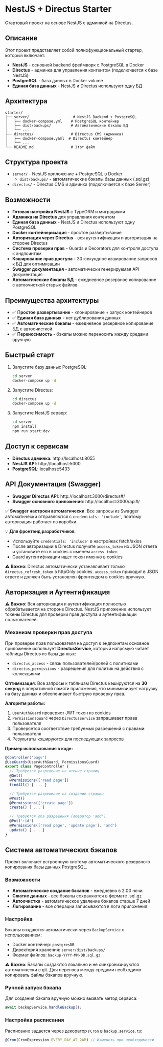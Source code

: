 # NestJS + Directus Starter

Стартовый проект на основе NestJS с админкой на Directus.

## Описание

Этот проект представляет собой полнофункциональный стартер, который включает:

- **NestJS** - основной backend фреймворк с PostgreSQL в Docker
- **Directus** - админка для управления контентом (подключается к базе NestJS)
- **PostgreSQL** - база данных в Docker volume
- **Единая база данных** - NestJS и Directus используют одну БД

## Архитектура

```
starter/
├── server/                    # NestJS Backend + PostgreSQL
│   ├── docker-compose.yml    # PostgreSQL контейнер
│   ├── dist/backups/         # Автоматические бэкапы БД
│   └── ...
├── directus/                 # Directus CMS (Админка)
│   ├── docker-compose.yaml  # Directus контейнер
│   └── ...
└── README.md                 # Этот файл
```

## Структура проекта

- `server/` - NestJS приложение + PostgreSQL в Docker
  - `dist/backups/` - автоматические бэкапы базы данных (.sql.gz)
- `directus/` - Directus CMS и админка (подключается к базе Server)

## Возможности

- **Готовая настройка NestJS** с TypeORM и миграциями
- **Админка на Directus** для управления контентом
- **Единая база данных** - NestJS и Directus используют одну PostgreSQL
- **Docker контейнеризация** - простое развертывание
- **Авторизация через Directus** - вся аутентификация и авторизация на стороне Directus
- **Система проверки прав** - Guards и Decorators для контроля доступа к эндпоинтам
- **Кэширование прав доступа** - 30-секундное кэширование запросов к БД для оптимизации
- **Swagger документация** - автоматически генерируемая API документация
- **Автоматические бэкапы БД** - ежедневное резервное копирование с автоочисткой старых файлов

## Преимущества архитектуры

- ✅ **Простое развертывание** - клонирование + запуск контейнеров
- ✅ **Единая база данных** - нет дублирования данных
- ✅ **Автоматические бэкапы** - ежедневное резервное копирование БД с автоочисткой
- ✅ **Переносимость** - бэкапы можно переносить между средами вручную

## Быстрый старт

1. Запустите базу данных PostgreSQL:
   ```bash
   cd server
   docker-compose up -d
   ```

2. Запустите Directus:
   ```bash
   cd directus
   docker-compose up -d
   ```

3. Запустите NestJS сервер:
   ```bash
   cd server
   npm install
   npm run start:dev
   ```

## Доступ к сервисам

- **Directus админка**: http://localhost:8055
- **NestJS API**: http://localhost:5000
- **PostgreSQL**: localhost:5433

## API Документация (Swagger)

- **Swagger Directus API**: http://localhost:3000/directus#/
- **Swagger основного приложения**: http://localhost:3000/api#/

✅ **Swagger настроен автоматически**: Все запросы из Swagger автоматически отправляются с `credentials: 'include'`, поэтому авторизация работает из коробки.

💡 **Для фронтенд разработчиков**: 
- Используйте `credentials: 'include'` в настройках fetch/axios
- После авторизации в Directus получите `access_token` из JSON ответа и установите его в cookies с именем `access_token`
- Guard аутентификации ищет токен именно в cookies

⚠️ **Важно**: Directus автоматически устанавливает только `directus_refresh_token` в httpOnly cookies. `access_token` приходит в JSON ответе и должен быть установлен фронтендом в cookies вручную.

## Авторизация и Аутентификация

⚠️ **Важно**: Вся авторизация и аутентификация полностью обрабатывается на стороне Directus. NestJS приложение использует токены Directus для проверки прав доступа и аутентификации пользователей.

### Механизм проверки прав доступа

При проверке прав пользователя на доступ к эндпоинтам основное приложение использует **DirectusService**, который напрямую читает таблицы Directus из базы данных:

- `directus_access` - связь пользователей/ролей с политиками
- `directus_permissions` - разрешения для политик на действия с коллекциями

**Оптимизация**: Все запросы к таблицам Directus кэшируются на **30 секунд** в оперативной памяти приложения, что минимизирует нагрузку на базу данных и обеспечивает быструю проверку прав.

**Алгоритм работы:**
1. `UserAuthGuard` проверяет JWT токен из cookies
2. `PermissionsGuard` через `DirectusService` запрашивает права пользователя
3. Проверяется соответствие требуемых разрешений с правами пользователя
4. Результаты кэшируются для последующих запросов

**Пример использования в коде:**
```typescript
@Controller('page')
@UseGuards(UserAuthGuard, PermissionsGuard)
export class PageController {
  // Требуется разрешение на чтение страниц
  @Get()
  @Permissions(['read page'])
  findAll() { ... }

  // Требуется разрешение на создание страниц
  @Post()
  @Permissions(['create page'])
  create() { ... }

  // Требуются оба разрешения (оператор 'and')
  @Put(':id')
  @Permissions(['read page', 'update page'], 'and')
  update() { ... }
}
```

## Система автоматических бэкапов

Проект включает встроенную систему автоматического резервного копирования базы данных PostgreSQL.

### Возможности

- **Автоматическое создание бэкапов** - ежедневно в 2:00 ночи
- **Сжатие данных** - все бэкапы сохраняются в формате .sql.gz
- **Автоочистка** - автоматическое удаление бэкапов старше 7 дней
- **Логирование** - все операции записываются в логи приложения

### Настройка

Бэкапы создаются автоматически через `BackupService` с использованием:
- Docker контейнер: `postgresDB`
- Директория хранения: `server/dist/backups/`
- Формат файлов: `backup-YYYY-MM-DD.sql.gz`

⚠️ **Важно**: Бэкапы создаются локально и не синхронизируются автоматически с git. Для переноса между средами необходимо копировать файлы бэкапов вручную.

### Ручной запуск бэкапа

Для создания бэкапа вручную можно вызвать метод сервиса:
```typescript
await backupService.handleBackup();
```

### Настройка расписания

Расписание задается через декоратор `@Cron` в `backup.service.ts`:
```typescript
@Cron(CronExpression.EVERY_DAY_AT_2AM) // Изменить при необходимости
```
